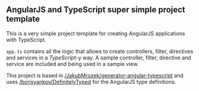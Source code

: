 AngularJS and TypeScript super simple project template
------------------------------------------------------

This is a very simple project template for creating AngularJS applications with TypeScript.

`app.ts` contains all the logic that allows to create controllers, filter, directives and services in a *TypeScript*-y way. A sample controller, filter, directive and service are included and being used in a sample view.

This project is based in [/JakubMrozek/generator-angular-typescript](https://github.com/JakubMrozek/generator-angular-typescript) and uses [/borisyankov/DefinitelyTyped](https://github.com/borisyankov/DefinitelyTyped) for the AngularJS type definitions.

